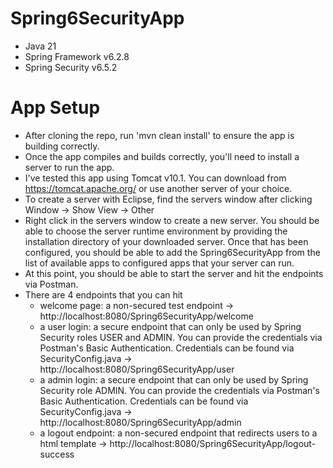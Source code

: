 # Spring6SecurityApp
- Java 21
- Spring Framework v6.2.8
- Spring Security v6.5.2

# App Setup
- After cloning the repo, run 'mvn clean install' to ensure the app is building correctly.
- Once the app compiles and builds correctly, you'll need to install a server to run the app.
-  I've tested this app using Tomcat v10.1. You can download from https://tomcat.apache.org/ or use another server of your choice.
-  To create a server with Eclipse, find the servers window after clicking Window -> Show View -> Other
-  Right click in the servers window to create a new server. You should be able to choose the server runtime environment by providing the installation directory of your downloaded server. Once that has been configured, you should be able to add the Spring6SecurityApp from the list of available apps to configured apps that your server can run.
-  At this point, you should be able to start the server and hit the endpoints via Postman.
-  There are 4 endpoints that you can hit
      - welcome page: a non-secured test endpoint -> http://localhost:8080/Spring6SecurityApp/welcome
      - a user login: a secure endpoint that can only be used by Spring Security roles USER and ADMIN. You can provide the credentials via Postman's Basic Authentication. Credentials can be found via SecurityConfig.java -> http://localhost:8080/Spring6SecurityApp/user
      - a admin login: a secure endpoint that can only be used by Spring Security role ADMIN. You can provide the credentials via Postman's Basic Authentication. Credentials can be found via SecurityConfig.java -> http://localhost:8080/Spring6SecurityApp/admin
      - a logout endpoint: a non-secured endpoint that redirects users to a html template -> http://localhost:8080/Spring6SecurityApp/logout-success
